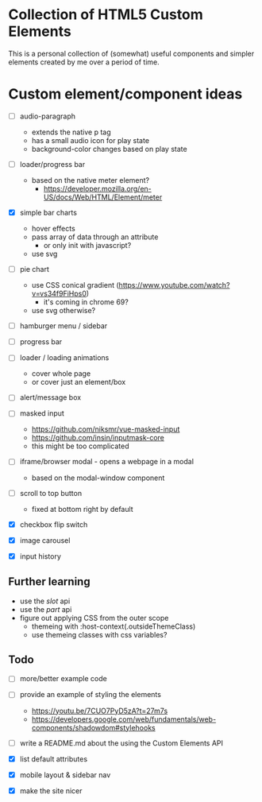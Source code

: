 # Collection of HTML5 Custom Elements

This is a personal collection of (somewhat) useful components and simpler elements created by me over a period of time.



# Custom element/component ideas

- [ ] audio-paragraph
    - extends the native p tag
    - has a small audio icon for play state
    - background-color changes based on play state
- [ ] loader/progress bar
    - based on the native meter element?
        - https://developer.mozilla.org/en-US/docs/Web/HTML/Element/meter
- [x] simple bar charts
    - hover effects
    - pass array of data through an attribute
        - or only init with javascript?
    - use svg
- [ ] pie chart
    - use CSS conical gradient (https://www.youtube.com/watch?v=vs34f9FiHps0)
        - it's coming in chrome 69?
    - use svg otherwise?
- [ ] hamburger menu / sidebar
- [ ] progress bar
- [ ] loader / loading animations
    - cover whole page
    - or cover just an element/box
- [ ] alert/message box
- [ ] masked input
    - https://github.com/niksmr/vue-masked-input
    - https://github.com/insin/inputmask-core
    - this might be too complicated
- [ ] iframe/browser modal - opens a webpage in a modal
    - based on the modal-window component
- [ ] scroll to top button
    - fixed at bottom right by default

- [x] checkbox flip switch
- [x] image carousel
- [x] input history



## Further learning

- use the *slot* api
- use the *part* api
- figure out applying CSS from the outer scope
    - themeing with :host-context(.outsideThemeClass)
    - use themeing classes with css variables?



## Todo

- [ ] more/better example code
- [ ] provide an example of styling the elements
    - https://youtu.be/7CUO7PyD5zA?t=27m7s
    - https://developers.google.com/web/fundamentals/web-components/shadowdom#stylehooks
- [ ] write a README.md about the using the Custom Elements API

- [x] list default attributes
- [x] mobile layout & sidebar nav
- [x] make the site nicer

